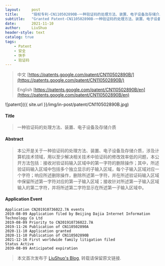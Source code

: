 ```yaml
---
layout:     post
title:      "授权专利-CN110502890B-一种验证码的处理方法、装置、电子设备及存储介质"
subtitle:   "Granted Patent-CN110502890B-一种验证码的处理方法、装置、电子设备及存储介质"
date:       2021-11-10
author:     LiuShuo
header-style: text
catalog: true
tags:
    - Patent
    - 安全
    - 快手
    - 验证码
---
```

> 中文 [https://patents.google.com/patent/CN110502890B/](https://patents.google.com/patent/CN110502890B/)
>
> English [https://patents.google.com/patent/CN110502890B/en](https://patents.google.com/patent/CN110502890B/en)

![patent]({{ site.url }}/img/in-post/patent/CN110502890B.jpg)
#### Title
> 一种验证码的处理方法、装置、电子设备及存储介质


















#### Abstract
> 本公开是关于一种验证码的处理方法、装置、电子设备及存储介质，涉及计算机技术领域，用以至少解决相关技术中验证码的修改效率低的问题，本公开方法包括：接收对验证码输入区域中的第一字符的删除操作；其中，所述验证码输入区域中包括多个独立显示的子输入区域，每个子输入区域对应一个字符；响应所述删除操作，删除所述第一字符，并在所述验证码输入区域中保留所述第一字符对应的第一子输入区域；接收针对所述第一子输入区域输入的第二字符，并将所述第二字符显示在所述第一子输入区域中。


















#### Application Event
```
Application CN201910736022.7A events 
2019-08-09 Application filed by Beijing Dajia Internet Information Technology Co Ltd
2019-08-09 Priority to CN201910736022.7A
2019-11-26 Publication of CN110502890A
2020-11-10 Application granted
2020-11-10 Publication of CN110502890B
2021-12-16 First worldwide family litigation filed
Status Active
2039-08-09 Anticipated expiration
```
> 本文首次发布于 [LiuShuo's Blog](https://liushuo.me), 
转载请保留原文链接.
